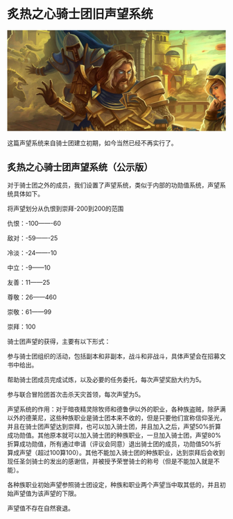 # 炙热之心骑士团旧声望系统

![&#x7099;&#x70ED;&#x4E4B;&#x5FC3;&#x9A91;&#x58EB;&#x56E2;&#x65E7;&#x58F0;&#x671B;&#x7CFB;&#x7EDF;](../.gitbook/assets/zhi-re-zhi-xin-qi-shi-tuan-jiu-sheng-wang-xi-tong-.jpg)

这篇声望系统来自骑士团建立初期，如今当然已经不再实行了。

## 炙热之心骑士团声望系统（公示版）

对于骑士团之外的成员，我们设置了声望系统，类似于内部的功勋值系统，声望系统具体如下。

将声望划分从仇恨到崇拜-200到200的范围

仇恨：-100——-60

敌对：-59——-25

冷淡：-24——-10

中立：-9——10

友善：11——25

尊敬：26——460

崇敬：61——99

崇拜：100

骑士团声望的获得，主要有以下形式：

参与骑士团组织的活动，包括副本和非副本，战斗和非战斗，具体声望会在招募文书中给出。

帮助骑士团成员完成试炼，以及必要的任务委托，每次声望奖励大约为5。

参与联合冒险团首次击杀天灾首领，每次声望为5。

声望系统的作用：对于暗夜精灵除牧师和德鲁伊以外的职业，各种族盗贼，除萨满以外的德莱尼，这些种族职业是骑士团本来不收的，但是只要他们宣称信仰圣光，并且在骑士团声望达到崇拜，也可以加入骑士团，并且加入之后，声望50%折算成功勋值。其他原本就可以加入骑士团的种族职业，一旦加入骑士团，声望80%折算成功勋值，所有通过申请（评议会同意）退出骑士团的成员，功勋值50%折算成声望（超过100算100）。其他不能加入骑士团的种族职业，达到崇拜后会收到现任圣剑骑士的发出的感谢信，并被授予荣誉骑士的称号（但是不能加入就是不能）。

各种族职业初始声望参照骑士团设定，种族和职业两个声望当中取其低的，并且初始声望值为该声望的下限。

声望值不存在自然衰退。


